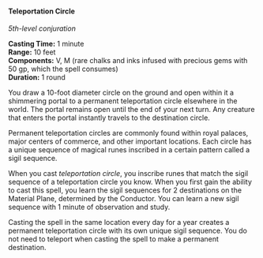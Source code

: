 #### Teleportation Circle
<!-- TODO Check and tag this spell-->
<!-- markdownlint-disable-next-line no-emphasis-as-heading -->
_5th-level conjuration_

**Casting Time:** 1 minute \
**Range:** 10 feet \
**Components:** V, M (rare chalks and inks infused with precious gems with 50 gp, which the spell consumes) \
**Duration:** 1 round

You draw a 10-foot diameter circle on the ground and open within it a shimmering portal to a permanent teleportation circle elsewhere in the world.
The portal remains open until the end of your next turn.
Any creature that enters the portal instantly travels to the destination circle.

Permanent teleportation circles are commonly found within royal palaces, major centers of commerce, and other important locations.
Each circle has a unique sequence of magical runes inscribed in a certain pattern called a sigil sequence.

When you cast _teleportation circle_, you inscribe runes that match the sigil sequence of a teleportation circle you know.
When you first gain the ability to cast this spell, you learn the sigil sequences for 2 destinations on the Material Plane, determined by the Conductor.
You can learn a new sigil sequence with 1 minute of observation and study.

Casting the spell in the same location every day for a year creates a permanent teleportation circle with its own unique sigil sequence.
You do not need to teleport when casting the spell to make a permanent destination.
